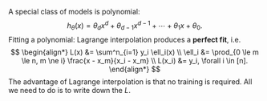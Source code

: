 A special class of models is polynomial:
$$
h_\theta(x) = \theta_d x^d + \theta_{d - 1}x^{d - 1}  + \cdots + \theta_1x + \theta_0.
$$
Fitting a polynomial: Lagrange interpolation produces a **perfect fit**, i.e.
$$
\begin{align*}
L(x) &= \sum^n_{i=1} y_i \ell_i(x) \\
\ell_i &= \prod_{0 \le m \le n, m \ne i} \frac{x - x_m}{x_i - x_m} \\
L(x_i) &= y_i, \forall i \in [n].
\end{align*}
$$
The advantage of Lagrange interpolation is that no training is required. All we need to do is to write down the $L$.